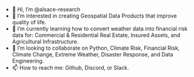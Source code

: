 - 👋 Hi, I’m @alsace-research
- 👀 I’m interested in creating Geospatial Data Products that improve quality of life.
- 🌱 I’m currently learning how to convert weather data into financial risk data for: Commercial & Residential Real Estate, Insured Assets, and Agricultural Infrastructure.
- 💞️ I’m looking to collaborate on Python, Climate Risk, Financial Risk, Climate Change, Extreme Weather, Disaster Response, and Data Engineering.
- 📫 How to reach me: Github, Discord, or Slack.  

<!---
alsace-research/alsace-research is a ✨ special ✨ repository because its `README.md` (this file) appears on your GitHub profile.
You can click the Preview link to take a look at your changes.
--->
